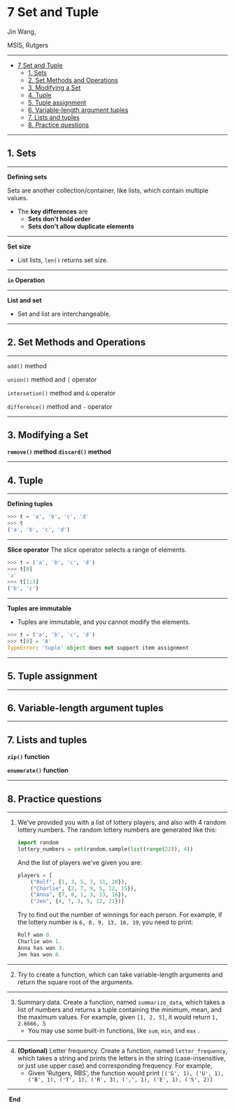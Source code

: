 # 7 Set and Tuple

Jin Wang, 

MSIS, Rutgers

---

- [7 Set and Tuple](#7-set-and-tuple)
	- [1. Sets](#1-sets)
	- [2. Set Methods and Operations](#2-set-methods-and-operations)
	- [3. Modifying a Set](#3-modifying-a-set)
	- [4. Tuple](#4-tuple)
	- [5. Tuple assignment](#5-tuple-assignment)
	- [6. Variable-length argument tuples](#6-variable-length-argument-tuples)
	- [7. Lists and tuples](#7-lists-and-tuples)
	- [8. Practice questions](#8-practice-questions)

---

## 1. Sets
---
**Defining sets**

Sets are another collection/container, like lists, which contain multiple values. 
- The **key differences** are
	- **Sets don't hold order**
	- **Sets don't allow duplicate elements**

---
**Set size**
- List lists, `len()` returns set size.

---
**`in` Operation**

---

**List and set**

- Set and list are interchangeable. 
---

## 2. Set Methods and Operations

---

`add()` method


`union()` method and `|` operator


`intersetion()` method and `&` operator


`difference()` method and `-` operator

---
## 3. Modifying a Set

**`remove()` method**
**`discard()` method**


---

## 4. Tuple
---

**Defining tuples**

```python
>>> t = 'a', 'b', 'c', 'd'
>>> t
('a', 'b', 'c', 'd')
```


---
**Slice operator**
The slice operator selects a range of elements.
```python
>>> t = ('a', 'b', 'c', 'd')
>>> t[0]
'a'
>>> t[1:3]
('b', 'c')
```

---
**Tuples are immutable**
- Tuples are immutable, and you cannot modify the elements.
```python
>>> t = ('a', 'b', 'c', 'd')
>>> t[0] = 'A'
TypeError: 'tuple' object does not support item assignment
```

---
## 5. Tuple assignment

---
## 6. Variable-length argument tuples


---
## 7. Lists and tuples

**`zip()` function**

**`enumerate()` function**

---
## 8. Practice questions

---
1. We've provided you with a list of lottery players, and also with 4 random lottery numbers. The random lottery numbers are generated like this:
	```python
	import random
	lottery_numbers = set(random.sample(list(range(22)), 4))
	```
	And the list of players we've given you are:
	```python
	players = [
		("Rolf", {1, 3, 5, 7, 11, 20}),
		("Charlie", {2, 7, 9, 5, 12, 15}),
		("Anna", {7, 8, 1, 3, 13, 16}),
		("Jen", {4, 7, 3, 5, 12, 21})]
	```
	Try to find out the number of winnings for each person. For example, if the lottery number is  `6, 8, 9, 13, 16, 19`, you need to print:

	```python
	Rolf won 0.
	Charlie won 1.
	Anna has won 3.
	Jen has won 0.
	```
---

2. Try to create a function, which can take variable-length arguments and return the square root of the arguments.
---
3. Summary data. Create a function, named `summarize_data`, which takes a list of numbers and returns a tuple containing the minimum, mean, and the maximum values. For example, given `[1, 2, 5]`, it would return `1, 2.6666, 5`
	- You may use some built-in functions, like `sum`, `min`, and `max` .
---

4. **(Optional)** Letter frequency. Create a function, named `letter_frequency`, which takes a string and prints the letters in the string (case-insensitive, or just use upper case) and corresponding frequency. For example, 
	- Given 'Rutgers, RBS', the function would print `[('G', 1), ('U', 1), ('B', 1), ('T', 1), ('R', 3), (',', 1), ('E', 1), ('S', 2)]`

---
 **End**
 